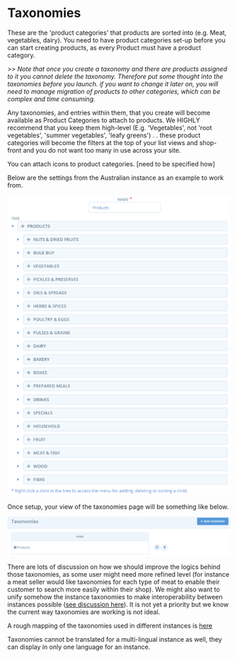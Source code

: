 # Taxonomies

These are the 'product categories' that products are sorted into (e.g. Meat, vegetables, dairy). You need to have product categories set-up before you can start creating products, as every Product must have a product category.

_>> Note that once you create a taxonomy and there are products assigned to it you cannot delete the taxonomy. Therefore put some thought into the taxonomies before you launch. if you want to change it later on, you will need to manage migration of products to other categories, which can be complex and time consuming._

Any taxonomies, and entries within them, that you create will become available as Product Categories to attach to products. We HIGHLY recommend that you keep them high-level (E.g. 'Vegetables', not 'root vegetables', 'summer vegetables', 'leafy greens') . . these product categories will become the filters at the top of your list views and shop-front and you do not want too many in use across your site.

You can attach icons to product categories. \[need to be specified how]

Below are the settings from the Australian instance as an example to work from.

![](../.gitbook/assets/Taxonomies)

Once setup, your view of the taxonomies page will be something like below.

![](../.gitbook/assets/ProductsTaxonomies.png)

There are lots of discussion on how we should improve the logics behind those taxonomies, as some user might need more refined level (for instance a meat seller would like taxonomies for each type of meat to enable their customer to search more easily within their shop). We might also want to unify somehow the instance taxonomies to make interoperability between instances possible ([see discussion here](https://community.openfoodnetwork.org/t/categories-and-taxons-international-unification/978)). It is not yet a priority but we know the current way taxonomies are working is not ideal.

A rough mapping of the taxonomies used in different instances is [here ](https://docs.google.com/spreadsheets/d/1AH5nFzDdPBA1VBJBFahJMC3yqU_h3vJIne1ckEmjei4/edit#gid=0)

Taxonomies cannot be translated for a multi-lingual instance as well, they can display in only one language for an instance. 
